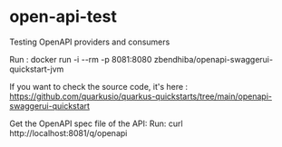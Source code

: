 # open-api-test
Testing OpenAPI providers and consumers


Run :  docker run -i --rm -p 8081:8080 zbendhiba/openapi-swaggerui-quickstart-jvm

If you want to check the source code, it's here : https://github.com/quarkusio/quarkus-quickstarts/tree/main/openapi-swaggerui-quickstart

Get the OpenAPI spec file of the API:
Run:  curl http://localhost:8081/q/openapi
